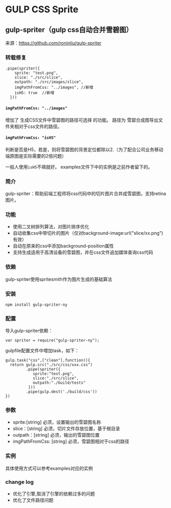 GULP CSS Sprite
===============

gulp-spriter（gulp css自动合并雪碧图）
---------------------------------------

来源：https://github.com/roninliu/gulp-spriter

### 转载修复
```
.pipe(spriter({
    sprite: "test.png",
    slice: "./src/slice",
    outpath: "./src/images/slice",
    imgPathFromCss: "../images", //新增
    isH5: true  //新增
  }))
```
#### `imgPathFromCss: "../images"`
增加了 生成CSS文件中雪碧图的路径可选择 的功能。
路径为 雪碧合成图导出文件夹相对于css文件的路径。

#### `imgPathFromCss: "isH5"`
判断是否是H5，若是，则将雪碧图的背景定位都除以2.（为了配合公司业务移动端原图是实际需要的2倍问题）

一般人使用`isH5`不填就好。
examples文件下中的实例是之前作者留下的。

### 简介
gulp-spriter：帮助前端工程师将css代码中的切片图片合并成雪碧图，支持retina图片。

### 功能
* 使用二叉树排列算法，对图片排序优化
* 自动收集css中带切片的图片（仅对background-image:url("slice/xx.png")有效）
* 自动在原来的css中添加background-position属性
* 支持生成适用于高清设备的雪碧图，并在css文件追加媒体查询css代码

### 依赖
gulp-spriter使用spritesmith作为图片生成的基础算法


### 安装
```
npm install gulp-spriter-ny
```

### 配置
导入gulp-spriter依赖：

```
var spriter = require("gulp-spriter-ny");

```

gulpfile配置文件中增加task，如下：
```
gulp.task("css",["clean"],function(){
  return gulp.src("./src/css/xxx.css")
         .pipe(spriter({
            sprite:"test.png",
            slice:"./src/slice",
            outpath:"./build/tests"
          }))
         .pipe(gulp.dest('./build/css'))
})
```

### 参数
* sprite:[string] 必须，设置输出的雪碧图名称
* slice：[string] 必须，切片文件存放位置，基于根目录
* outpath：[string] 必须，输出的雪碧图位置
* imgPathFromCss: [string] 必须，雪碧图相对于css的路径

### 实例
具体使用方式可以参考examples对应的实例

### change log
* 优化了引擎,取消了引擎的依赖过多的问题
* 优化了文件路径问题